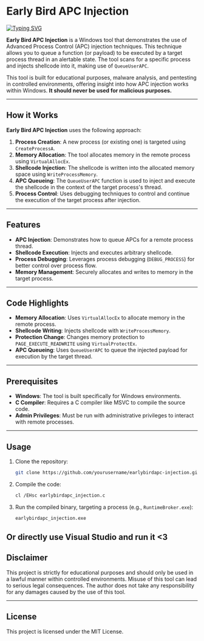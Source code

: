 # Early Bird APC Injection

<a href="https://git.io/typing-svg"><img src="https://readme-typing-svg.demolab.com?font=Fira+Code&pause=1000&width=435&lines=Early+Bird+APC+Injection;Windows+Shellcode+Injector+v1.0;" alt="Typing SVG" /></a>

**Early Bird APC Injection** is a Windows tool that demonstrates the use of Advanced Process Control (APC) injection techniques. This technique allows you to queue a function (or payload) to be executed by a target process thread in an alertable state. The tool scans for a specific process and injects shellcode into it, making use of `QueueUserAPC`. 

This tool is built for educational purposes, malware analysis, and pentesting in controlled environments, offering insight into how APC injection works within Windows. **It should never be used for malicious purposes.**

---

## How it Works

**Early Bird APC Injection** uses the following approach:

1. **Process Creation**: A new process (or existing one) is targeted using `CreateProcessA`.
2. **Memory Allocation**: The tool allocates memory in the remote process using `VirtualAllocEx`.
3. **Shellcode Injection**: The shellcode is written into the allocated memory space using `WriteProcessMemory`.
4. **APC Queueing**: The `QueueUserAPC` function is used to inject and execute the shellcode in the context of the target process's thread.
5. **Process Control**: Uses debugging techniques to control and continue the execution of the target process after injection.

---

## Features

- **APC Injection**: Demonstrates how to queue APCs for a remote process thread.
- **Shellcode Execution**: Injects and executes arbitrary shellcode.
- **Process Debugging**: Leverages process debugging (`DEBUG_PROCESS`) for better control over process flow.
- **Memory Management**: Securely allocates and writes to memory in the target process.

---

## Code Highlights

- **Memory Allocation**: Uses `VirtualAllocEx` to allocate memory in the remote process.
- **Shellcode Writing**: Injects shellcode with `WriteProcessMemory`.
- **Protection Change**: Changes memory protection to `PAGE_EXECUTE_READWRITE` using `VirtualProtectEx`.
- **APC Queueing**: Uses `QueueUserAPC` to queue the injected payload for execution by the target thread.
  
---

## Prerequisites

- **Windows**: The tool is built specifically for Windows environments.
- **C Compiler**: Requires a C compiler like MSVC to compile the source code.
- **Admin Privileges**: Must be run with administrative privileges to interact with remote processes.

---

## Usage

1. Clone the repository:
    ```bash
    git clone https://github.com/yourusername/earlybirdapc-injection.git
    ```

2. Compile the code:
    ```bash
    cl /EHsc earlybirdapc_injection.c
    ```

3. Run the compiled binary, targeting a process (e.g., `RuntimeBroker.exe`):
    ```bash
    earlybirdapc_injection.exe
    ```
Or directly use Visual Studio and run it <3
---

## Disclaimer

This project is strictly for educational purposes and should only be used in a lawful manner within controlled environments. Misuse of this tool can lead to serious legal consequences. The author does not take any responsibility for any damages caused by the use of this tool.

---

## License

This project is licensed under the MIT License.

